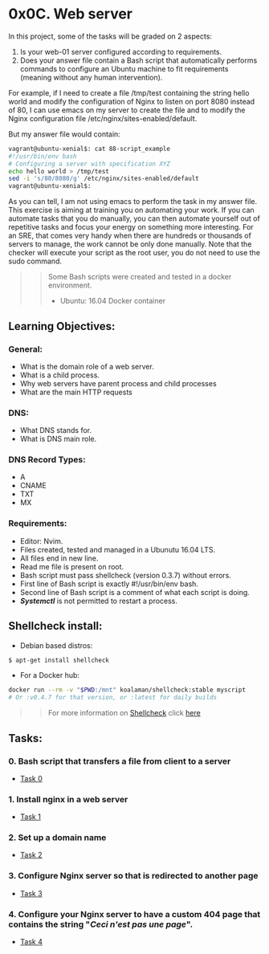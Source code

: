 # 0x0C. Web server

In this project, some of the tasks will be graded on 2 aspects:

1. Is your web-01 server configured according to requirements.
2. Does your answer file contain a Bash script that automatically performs commands to configure an Ubuntu machine to fit requirements (meaning without any human intervention).

For example, if I need to create a file /tmp/test containing the string hello world and modify the configuration of Nginx to listen on port 8080 instead of 80, I can use emacs on my server to create the file and to modify the Nginx configuration file /etc/nginx/sites-enabled/default.

But my answer file would contain:

```bash
vagrant@ubuntu-xenial$: cat 88-script_example
#!/usr/bin/env bash
# Configuring a server with specification XYZ
echo hello world > /tmp/test
sed -i 's/80/8080/g' /etc/nginx/sites-enabled/default
vagrant@ubuntu-xenial$:
```

As you can tell, I am not using emacs to perform the task in my answer file. This exercise is aiming at training you on automating your work. If you can automate tasks that you do manually, you can then automate yourself out of repetitive tasks and focus your energy on something more interesting. For an SRE, that comes very handy when there are hundreds or thousands of servers to manage, the work cannot be only done manually. Note that the checker will execute your script as the root user, you do not need to use the sudo command.

>> Some Bash scripts were created and tested in a docker environment.
>> - Ubuntu: 16.04 Docker container

## Learning Objectives:
### General:
 - What is the domain role of a web server.
 - What is a child process.
 - Why web servers have parent process and child processes
 - What are the main HTTP requests
### DNS:
 - What DNS stands for.
 - What is DNS main role.
### DNS Record Types:
 - A
 - CNAME
 - TXT
 - MX

### Requirements:
 - Editor: Nvim.
 - Files created, tested and managed in a Ubunutu 16.04 LTS.
 - All files end in new line.
 - Read me file is present on root.
 - Bash script must pass shellcheck (version 0.3.7) without errors.
 - First line of Bash script is exactly #!/usr/bin/env bash.
 - Second line of Bash script is a comment of what each script is doing.
 - ___Systemctl___  is not permitted to restart a process.

## Shellcheck install:
- Debian based distros:
```bash
$ apt-get install shellcheck
```
- For a Docker hub:
```bash
docker run --rm -v "$PWD:/mnt" koalaman/shellcheck:stable myscript
# Or :v0.4.7 for that version, or :latest for daily builds
```
>> For more information on [Shellcheck](https://github.com/koalaman/shellcheck) click [here](https://github.com/koalaman/shellcheck)
## Tasks:
### 0. Bash script that transfers a file from client to a server
- [Task 0](https://github.com/angel19951/holberton-system_engineering-devops/blob/master/0x0C-web_server/0-transfer_file)
### 1. Install nginx in a web server
- [Task 1](https://github.com/angel19951/holberton-system_engineering-devops/blob/master/0x0C-web_server/1-install_nginx_web_server)
### 2. Set up a domain name
- [Task 2]()
### 3. Configure Nginx server so that is redirected to another page
- [Task 3]()
### 4. Configure your Nginx server to have a custom 404 page that contains the string "_Ceci n'est pas une page_".
- [Task 4]()
